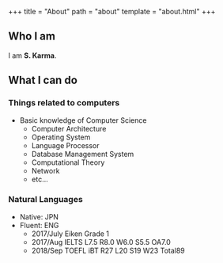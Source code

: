 +++
title = "About"
path = "about"
template = "about.html"
+++

## Who I am

I am **S. Karma**.

## What I can do

### Things related to computers

- Basic knowledge of Computer Science
  - Computer Architecture
  - Operating System
  - Language Processor
  - Database Management System
  - Computational Theory
  - Network
  - etc...

### Natural Languages

- Native: JPN
- Fluent: ENG
  - 2017/July Eiken Grade 1
  - 2017/Aug IELTS L7.5 R8.0 W6.0 S5.5 OA7.0
  - 2018/Sep TOEFL iBT R27 L20 S19 W23 Total89

